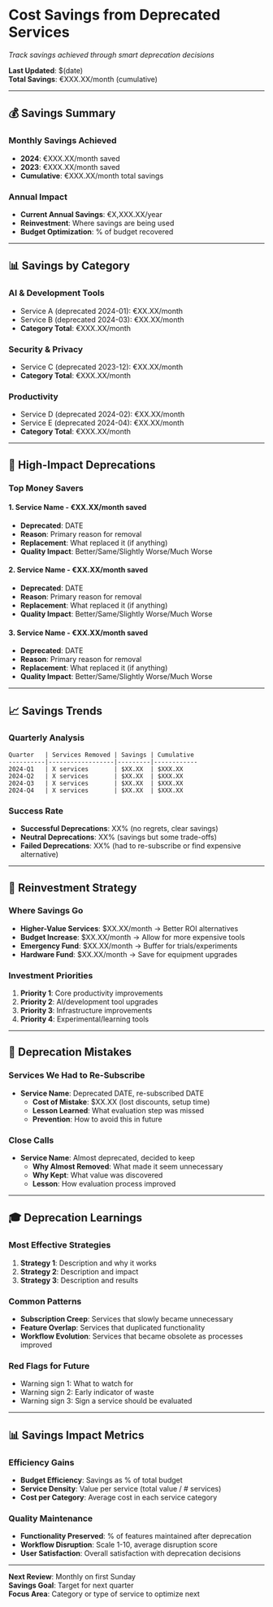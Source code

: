 # Cost Savings from Deprecated Services

*Track savings achieved through smart deprecation decisions*

**Last Updated**: $(date)  
**Total Savings**: €XXX.XX/month (cumulative)

---

## 💰 Savings Summary

### Monthly Savings Achieved
- **2024**: €XXX.XX/month saved
- **2023**: €XXX.XX/month saved  
- **Cumulative**: €XXX.XX/month total savings

### Annual Impact
- **Current Annual Savings**: €X,XXX.XX/year
- **Reinvestment**: Where savings are being used
- **Budget Optimization**: % of budget recovered

---

## 📊 Savings by Category

### AI & Development Tools
- Service A (deprecated 2024-01): €XX.XX/month
- Service B (deprecated 2024-03): €XX.XX/month
- **Category Total**: €XXX.XX/month

### Security & Privacy  
- Service C (deprecated 2023-12): €XX.XX/month
- **Category Total**: €XXX.XX/month

### Productivity
- Service D (deprecated 2024-02): €XX.XX/month  
- Service E (deprecated 2024-04): €XX.XX/month
- **Category Total**: €XXX.XX/month

---

## 🎯 High-Impact Deprecations

### Top Money Savers

#### 1. Service Name - €XX.XX/month saved
- **Deprecated**: DATE
- **Reason**: Primary reason for removal
- **Replacement**: What replaced it (if anything)
- **Quality Impact**: Better/Same/Slightly Worse/Much Worse

#### 2. Service Name - €XX.XX/month saved  
- **Deprecated**: DATE
- **Reason**: Primary reason for removal
- **Replacement**: What replaced it (if anything)
- **Quality Impact**: Better/Same/Slightly Worse/Much Worse

#### 3. Service Name - €XX.XX/month saved
- **Deprecated**: DATE  
- **Reason**: Primary reason for removal
- **Replacement**: What replaced it (if anything)
- **Quality Impact**: Better/Same/Slightly Worse/Much Worse

---

## 📈 Savings Trends

### Quarterly Analysis
```
Quarter   | Services Removed | Savings | Cumulative
----------|------------------|---------|------------
2024-Q1   | X services       | $XX.XX  | $XXX.XX
2024-Q2   | X services       | $XX.XX  | $XXX.XX
2024-Q3   | X services       | $XX.XX  | $XXX.XX
2024-Q4   | X services       | $XX.XX  | $XXX.XX
```

### Success Rate
- **Successful Deprecations**: XX% (no regrets, clear savings)
- **Neutral Deprecations**: XX% (savings but some trade-offs)  
- **Failed Deprecations**: XX% (had to re-subscribe or find expensive alternative)

---

## 🔄 Reinvestment Strategy

### Where Savings Go
- **Higher-Value Services**: $XX.XX/month → Better ROI alternatives
- **Budget Increase**: $XX.XX/month → Allow for more expensive tools
- **Emergency Fund**: $XX.XX/month → Buffer for trials/experiments
- **Hardware Fund**: $XX.XX/month → Save for equipment upgrades

### Investment Priorities
1. **Priority 1**: Core productivity improvements
2. **Priority 2**: AI/development tool upgrades
3. **Priority 3**: Infrastructure improvements  
4. **Priority 4**: Experimental/learning tools

---

## 🚨 Deprecation Mistakes

### Services We Had to Re-Subscribe
- **Service Name**: Deprecated DATE, re-subscribed DATE
  - **Cost of Mistake**: $XX.XX (lost discounts, setup time)
  - **Lesson Learned**: What evaluation step was missed
  - **Prevention**: How to avoid this in future

### Close Calls
- **Service Name**: Almost deprecated, decided to keep
  - **Why Almost Removed**: What made it seem unnecessary
  - **Why Kept**: What value was discovered  
  - **Lesson**: How evaluation process improved

---

## 🎓 Deprecation Learnings

### Most Effective Strategies
1. **Strategy 1**: Description and why it works
2. **Strategy 2**: Description and impact  
3. **Strategy 3**: Description and results

### Common Patterns
- **Subscription Creep**: Services that slowly became unnecessary
- **Feature Overlap**: Services that duplicated functionality
- **Workflow Evolution**: Services that became obsolete as processes improved

### Red Flags for Future
- Warning sign 1: What to watch for
- Warning sign 2: Early indicator of waste
- Warning sign 3: Sign a service should be evaluated

---

## 📊 Savings Impact Metrics

### Efficiency Gains
- **Budget Efficiency**: Savings as % of total budget
- **Service Density**: Value per service (total value / # services)  
- **Cost per Category**: Average cost in each service category

### Quality Maintenance
- **Functionality Preserved**: % of features maintained after deprecation
- **Workflow Disruption**: Scale 1-10, average disruption score
- **User Satisfaction**: Overall satisfaction with deprecation decisions

---

**Next Review**: Monthly on first Sunday  
**Savings Goal**: Target for next quarter  
**Focus Area**: Category or type of service to optimize next